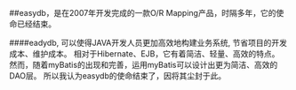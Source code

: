 ﻿##easydb，是在2007年开发完成的一款O/R Mapping产品，时隔多年，它的使命已经结束。

####eadydb, 可以使得JAVA开发人员更加高效地构建业务系统, 节省项目的开发成本、维护成本。 相对于Hibernate、EJB，它有着简洁、轻量、高效的特点。
然而，随着myBatis的出现和完善，运用myBatis可以设计出更为简洁、高效的DAO层。 所以我认为easydb的使命结束了，因将其尘封于此。

